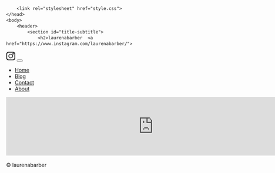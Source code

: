 <html lang="en">
    <head>
        <meta charset="utf-8">
        <meta name="viewport" content="width=device-width, initial-scale=1">
        <title>laurenabarber</title>
        
        <link rel="stylesheet" href="style.css">
    </head>
    <body>
        <header>
            <section id="title-subtitle">
                <h2>laurenabarber  <a href="https://www.instagram.com/laurenabarber/">
  <img src="instagramlogo.jpg" alt="laurenabarber" style="width:25px;height:25px;border:0 float:right;"> 
</a></h2>
            </section>
            <button id="hamburger-button">
                <div></div>
                <div></div>
                <div></div>
            </button>
        </header>
        <nav id="top-menu">
            <ul>
                <li><a href="index.html">Home</a></li>
                <li><a href="toys.html" class="current">Blog</a></li>
                <li><a href="contact.html">Contact</a></li>
                 <li><a  href= "about.html">About</a></li>
             </ul>
         </nav>

 <!-- SnapWidget -->
 <iframe src="https://snapwidget.com/embed/890547" class="snapwidget-widget" allowtransparency="true" frameborder="0" scrolling="no" style="border:none; overflow:hidden;  width:800px; height:160px"></iframe>

   <div class="rightcolumn"></div>

<footer>
            <p>&copy; laurenabarber</p>
        </footer>
    </body>
</html>


